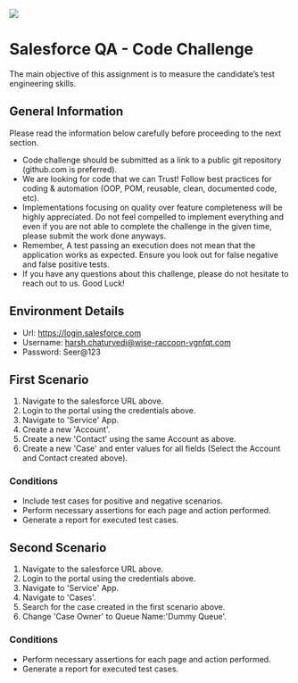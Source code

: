 ![](https://argaamplus.s3.amazonaws.com/159afd60-8669-4140-aa9e-fe46791f515d.png)


# Salesforce QA - Code Challenge
The main objective of this assignment is to measure the candidate’s test engineering skills.

## General Information
Please read the information below carefully before proceeding to the next section.
- Code challenge should be submitted as a link to a public git repository (github.com is preferred).
- We are looking for code that we can Trust! Follow best practices for coding & automation (OOP, POM, reusable, clean, documented code, etc).
- Implementations focusing on quality over feature completeness will be highly appreciated. Do not feel compelled to implement everything and even if you are not able to complete the challenge in the given time, please submit the work done anyways.
- Remember, A test passing an execution does not mean that the application works as expected. Ensure you look out for false negative and false positive tests.
- If you have any questions about this challenge, please do not hesitate to reach out to us.
Good Luck!

## Environment Details
- Url: https://login.salesforce.com
- Username: harsh.chaturvedi@wise-raccoon-vgnfqt.com
- Password: Seer@123

## First Scenario
1. Navigate to the salesforce URL above. 
2. Login to the portal using the credentials above.
3. Navigate to 'Service' App.
5. Create a new 'Account'. 
7. Create a new 'Contact' using the same Account as above. 
8. Create a new 'Case' and enter values for all fields (Select the Account and Contact created above).

### Conditions
- Include test cases for positive and negative scenarios.
- Perform necessary assertions for each page and action performed.
- Generate a report for executed test cases.


## Second Scenario
1. Navigate to the salesforce URL above. 
2. Login to the portal using the credentials above. 
3. Navigate to 'Service' App. 
4. Navigate to 'Cases'. 
5. Search for the case created in the first scenario above. 
6. Change 'Case Owner' to Queue Name:'Dummy Queue'.

### Conditions
- Perform necessary assertions for each page and action performed.
- Generate a report for executed test cases.